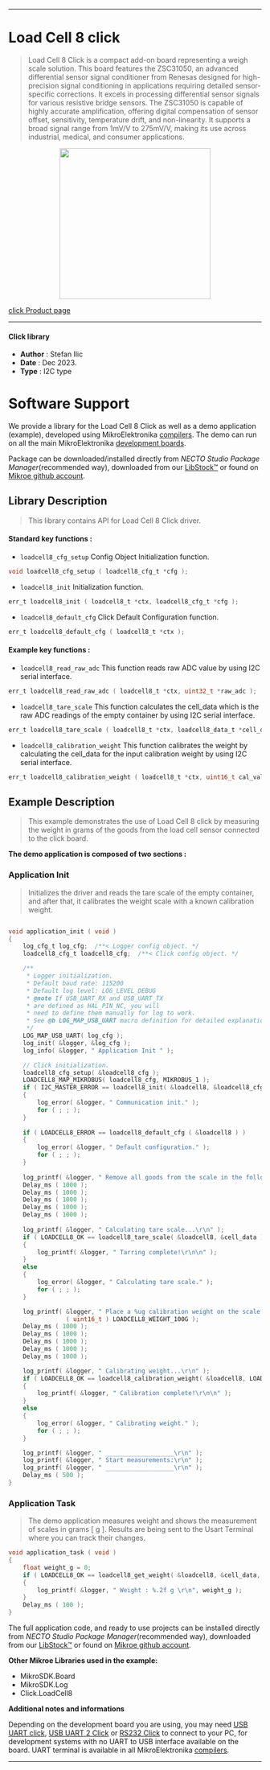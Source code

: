 
---
# Load Cell 8 click

> Load Cell 8 Click is a compact add-on board representing a weigh scale solution. This board features the ZSC31050, an advanced differential sensor signal conditioner from Renesas designed for high-precision signal conditioning in applications requiring detailed sensor-specific corrections. It excels in processing differential sensor signals for various resistive bridge sensors. The ZSC31050 is capable of highly accurate amplification, offering digital compensation of sensor offset, sensitivity, temperature drift, and non-linearity. It supports a broad signal range from 1mV/V to 275mV/V, making its use across industrial, medical, and consumer applications.

<p align="center">
  <img src="https://download.mikroe.com/images/click_for_ide/loadcell8_click.png" height=300px>
</p>

[click Product page](https://www.mikroe.com/load-cell-8-click)

---


#### Click library

- **Author**        : Stefan Ilic
- **Date**          : Dec 2023.
- **Type**          : I2C type


# Software Support

We provide a library for the Load Cell 8 Click
as well as a demo application (example), developed using MikroElektronika
[compilers](https://www.mikroe.com/necto-studio).
The demo can run on all the main MikroElektronika [development boards](https://www.mikroe.com/development-boards).

Package can be downloaded/installed directly from *NECTO Studio Package Manager*(recommended way), downloaded from our [LibStock&trade;](https://libstock.mikroe.com) or found on [Mikroe github account](https://github.com/MikroElektronika/mikrosdk_click_v2/tree/master/clicks).

## Library Description

> This library contains API for Load Cell 8 Click driver.

#### Standard key functions :

- `loadcell8_cfg_setup` Config Object Initialization function.
```c
void loadcell8_cfg_setup ( loadcell8_cfg_t *cfg );
```

- `loadcell8_init` Initialization function.
```c
err_t loadcell8_init ( loadcell8_t *ctx, loadcell8_cfg_t *cfg );
```

- `loadcell8_default_cfg` Click Default Configuration function.
```c
err_t loadcell8_default_cfg ( loadcell8_t *ctx );
```

#### Example key functions :

- `loadcell8_read_raw_adc` This function reads raw ADC value by using I2C serial interface.
```c
err_t loadcell8_read_raw_adc ( loadcell8_t *ctx, uint32_t *raw_adc );
```

- `loadcell8_tare_scale` This function calculates the cell_data which is the raw ADC readings of the empty container by using I2C serial interface.
```c
err_t loadcell8_tare_scale ( loadcell8_t *ctx, loadcell8_data_t *cell_data );
```

- `loadcell8_calibration_weight` This function calibrates the weight by calculating the cell_data for the input calibration weight by using I2C serial interface.
```c
err_t loadcell8_calibration_weight ( loadcell8_t *ctx, uint16_t cal_val, loadcell8_data_t *cell_data );
```

## Example Description

> This example demonstrates the use of Load Cell 8 click by measuring the weight
 in grams of the goods from the load cell sensor connected to the click board.

**The demo application is composed of two sections :**

### Application Init

> Initializes the driver and reads the tare scale of the empty container, and after
 that, it calibrates the weight scale with a known calibration weight.

```c

void application_init ( void ) 
{
    log_cfg_t log_cfg;  /**< Logger config object. */
    loadcell8_cfg_t loadcell8_cfg;  /**< Click config object. */

    /** 
     * Logger initialization.
     * Default baud rate: 115200
     * Default log level: LOG_LEVEL_DEBUG
     * @note If USB_UART_RX and USB_UART_TX 
     * are defined as HAL_PIN_NC, you will 
     * need to define them manually for log to work. 
     * See @b LOG_MAP_USB_UART macro definition for detailed explanation.
     */
    LOG_MAP_USB_UART( log_cfg );
    log_init( &logger, &log_cfg );
    log_info( &logger, " Application Init " );

    // Click initialization.
    loadcell8_cfg_setup( &loadcell8_cfg );
    LOADCELL8_MAP_MIKROBUS( loadcell8_cfg, MIKROBUS_1 );
    if ( I2C_MASTER_ERROR == loadcell8_init( &loadcell8, &loadcell8_cfg ) ) 
    {
        log_error( &logger, " Communication init." );
        for ( ; ; );
    }
    
    if ( LOADCELL8_ERROR == loadcell8_default_cfg ( &loadcell8 ) )
    {
        log_error( &logger, " Default configuration." );
        for ( ; ; );
    }
    
    log_printf( &logger, " Remove all goods from the scale in the following 5 sec.\r\n" );
    Delay_ms ( 1000 );
    Delay_ms ( 1000 );
    Delay_ms ( 1000 );
    Delay_ms ( 1000 );
    Delay_ms ( 1000 );
    
    log_printf( &logger, " Calculating tare scale...\r\n" );
    if ( LOADCELL8_OK == loadcell8_tare_scale( &loadcell8, &cell_data ) )
    {
        log_printf( &logger, " Tarring complete!\r\n\n" );
    }
    else 
    {
        log_error( &logger, " Calculating tare scale." );
        for ( ; ; );
    }

    log_printf( &logger, " Place a %ug calibration weight on the scale in the following 5 sec.\r\n", 
                ( uint16_t ) LOADCELL8_WEIGHT_100G );
    Delay_ms ( 1000 );
    Delay_ms ( 1000 );
    Delay_ms ( 1000 );
    Delay_ms ( 1000 );
    Delay_ms ( 1000 );

    log_printf( &logger, " Calibrating weight...\r\n" );
    if ( LOADCELL8_OK == loadcell8_calibration_weight( &loadcell8, LOADCELL8_WEIGHT_100G, &cell_data ) ) 
    {
        log_printf( &logger, " Calibration complete!\r\n\n" );
    } 
    else 
    {
        log_error( &logger, " Calibrating weight." );
        for ( ; ; );
    }

    log_printf( &logger, " ___________________\r\n" );
    log_printf( &logger, " Start measurements:\r\n" );
    log_printf( &logger, " ___________________\r\n" );
    Delay_ms ( 500 );
}

```

### Application Task

> The demo application measures weight and shows the measurement of scales in grams [ g ].
  Results are being sent to the Usart Terminal where you can track their changes.

```c
void application_task ( void ) 
{
    float weight_g = 0;
    if ( LOADCELL8_OK == loadcell8_get_weight( &loadcell8, &cell_data, &weight_g ) )
    {
        log_printf( &logger, " Weight : %.2f g \r\n", weight_g );
    }
    Delay_ms ( 100 );
}
```


The full application code, and ready to use projects can be installed directly from *NECTO Studio Package Manager*(recommended way), downloaded from our [LibStock&trade;](https://libstock.mikroe.com) or found on [Mikroe github account](https://github.com/MikroElektronika/mikrosdk_click_v2/tree/master/clicks).

**Other Mikroe Libraries used in the example:**

- MikroSDK.Board
- MikroSDK.Log
- Click.LoadCell8

**Additional notes and informations**

Depending on the development board you are using, you may need
[USB UART click](https://www.mikroe.com/usb-uart-click),
[USB UART 2 Click](https://www.mikroe.com/usb-uart-2-click) or
[RS232 Click](https://www.mikroe.com/rs232-click) to connect to your PC, for
development systems with no UART to USB interface available on the board. UART
terminal is available in all MikroElektronika
[compilers](https://shop.mikroe.com/compilers).

---
